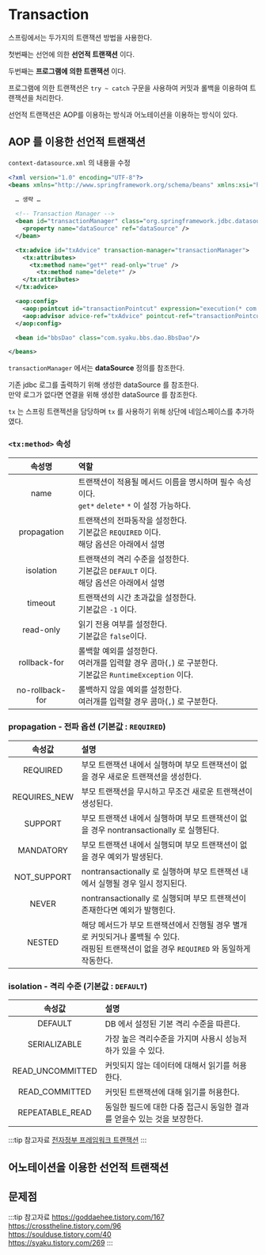 # Transaction

스프링에서는 두가지의 트랜잭션 방법을 사용한다.

첫번째는 선언에 의한 **선언적 트랜잭션** 이다.

두번째는 **프로그램에 의한 트랜잭션** 이다.

프로그램에 의한 트랜잭션은 `try ~ catch` 구문을 사용하여 커밋과 롤백을 이용하여 트랜잭션을 처리한다.

선언적 트랜잭션은 AOP를 이용하는 방식과 어노테이션을 이용하는 방식이 있다.

## AOP 를 이용한 선언적 트랜잭션

`context-datasource.xml` 의 내용을 수정

```xml
<?xml version="1.0" encoding="UTF-8"?> 
<beans xmlns="http://www.springframework.org/schema/beans" xmlns:xsi="http://www.w3.org/2001/XMLSchema-instance" xmlns:aop="http://www.springframework.org/schema/aop" xmlns:tx="http://www.springframework.org/schema/tx" xsi:schemaLocation=" http://www.springframework.org/schema/beans http://www.springframework.org/schema/beans/spring-beans.xsd http://www.springframework.org/schema/aop http://www.springframework.org/schema/aop/spring-aop.xsd http://www.springframework.org/schema/tx http://www.springframework.org/schema/tx/spring-tx.xsd "> 
  
  … 생략 …

  <!-- Transaction Manager -->
  <bean id="transactionManager" class="org.springframework.jdbc.datasource.DataSourceTransactionManager">
    <property name="dataSource" ref="dataSource" />
  </bean>

  <tx:advice id="txAdvice" transaction-manager="transactionManager">
    <tx:attributes>
      <tx:method name="get*" read-only="true" />
        <tx:method name="delete*" />
    </tx:attributes>
  </tx:advice>

  <aop:config>
    <aop:pointcut id="transactionPointcut" expression="execution(* com.syaku.bbs.dao.BbsDao.*(..))"/>
    <aop:advisor advice-ref="txAdvice" pointcut-ref="transactionPointcut" />
  </aop:config>

  <bean id="bbsDao" class="com.syaku.bbs.dao.BbsDao"/>

</beans>
```

`transactionManager` 에서는 **dataSource** 정의를 참조한다.

기존 jdbc 로그를 출력하기 위해 생성한 dataSource 를 참조한다.  
만약 로그가 없다면 연결을 위해 생성한 dataSource 를 참조한다.

`tx` 는 스프링 트랜젝션을 담당하며 `tx` 를 사용하기 위해 상단에 네임스페이스를 추가하였다.

### `<tx:method>` 속성

|속성명|역할|
|:-:|:-|
|name|트랜잭션이 적용될 메서드 이름을 명시하며 필수 속성이다.<br/>`get*` `delete*` `*` 이 설정 가능하다.|
|propagation|트랜잭션의 전파동작을 설정한다.<br/>기본값은 `REQUIRED` 이다.<br/>해당 옵션은 아래에서 설명|
|isolation|트랜잭션의 격리 수준을 설정한다.<br/>기본값은 `DEFAULT` 이다.<br/>해당 옵션은 아래에서 설명|
|timeout|트랜잭션의 시간 초과값을 설정한다.<br/>기본값은 `-1` 이다.|
|read-only|읽기 전용 여부를 설정한다.<br/>기본값은 `false`이다.|
|rollback-for|롤백할 예외를 설정한다.<br/>여러개를 입력할 경우 콤마(`,`) 로 구분한다.<br/>기본값은 `RuntimeException` 이다.<br/>|
|no-rollback-for|롤백하지 않을 예외를 설정한다.<br/>여러개를 입력할 경우 콤마(`,`) 로 구분한다.|

### propagation - 전파 옵션 (기본값 : `REQUIRED`)

|속성값|설명|
|:-:|:-|
|REQUIRED|부모 트랜잭션 내에서 실행하며 부모 트랜잭션이 없을 경우 새로운 트랜잭션을 생성한다.|
|REQUIRES_NEW|부모 트랜잭션을 무시하고 무조건 새로운 트랜잭션이 생성된다.|
|SUPPORT|부모 트랜잭션 내에서 실행하며 부모 트랜잭션이 없을 경우 nontransactionally 로 실행된다.|
|MANDATORY|부모 트랜잭션 내에서 실행되며 부모 트랜잭션이 없을 경우 예외가 발생된다.|
|NOT_SUPPORT|nontransactionally 로 실행하며 부모 트랜잭션 내에서 실행될 경우 일시 정지된다.|
|NEVER|nontransactionally 로 실행되며 부모 트랜잭션이 존재한다면 예외가 발행힌다.|
|NESTED|해당 메서드가 부모 트랜잭션에서 진행될 경우 별개로 커밋되거나 롤백될 수 있다.<br/>래핑된 트랜잭션이 없을 경우 `REQUIRED` 와 동일하게 작동한다.|

### isolation - 격리 수준 (기본값 : `DEFAULT`)

|속성값|설명|
|:-:|:-|
|DEFAULT|DB 에서 설정된 기본 격리 수준을 따른다.|
|SERIALIZABLE|가장 높은 격리수준을 가지며 사용시 성능저하가 있을 수 있다.|
|READ_UNCOMMITTED|커밋되지 않는 데이터에 대해서 읽기를 허용한다.|
|READ_COMMITTED|커밋된 트랜잭션에 대해 읽기를 허용한다.|
|REPEATABLE_READ|동일한 필드에 대한 다중 접근시 동일한 결과를 얻을수 있는 것을 보장한다.|

:::tip 참고자료
[전자정부 프레임워크 트랜잭션](http://www.egovframe.go.kr/wiki/doku.php?id=egovframework:rte:psl:transaction:declarative_transaction_management)
:::

## 어노테이션을 이용한 선언적 트랜잭션

## 문제점

<!-- TODO -->

:::tip 참고자료
<https://goddaehee.tistory.com/167>  
<https://crosstheline.tistory.com/96>  
<https://soulduse.tistory.com/40>  
<https://syaku.tistory.com/269>
:::
